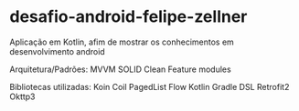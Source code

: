 # desafio-android-felipe-zellner

Aplicação em Kotlin, afim de mostrar os conhecimentos em desenvolvimento android

Arquitetura/Padrões: 
MVVM
SOLID
Clean
Feature modules


Bibliotecas utilizadas:
Koin
Coil 
PagedList
Flow
Kotlin Gradle DSL
Retrofit2
Okttp3
